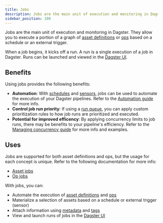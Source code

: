 ```yaml
---
title: Jobs
description: Jobs are the main unit of execution and monitoring in Dagster, and allow you to execute a portion of a graph of asset definitions or ops based on a schedule or external trigger.
sidebar_position: 100
---
```


Jobs are the main unit of execution and monitoring in Dagster. They allow you to execute a portion of a graph of [asset definitions](/guides/build/assets/defining-assets) or [ops](/guides/build/ops/) based on a schedule or an external trigger.

When a job begins, it kicks off a run. A run is a single execution of a job in Dagster. Runs can be launched and viewed in the [Dagster UI](/guides/operate/webserver#dagster-ui-reference).

## Benefits

Using jobs provides the following benefits:

- **Automation**: With [schedules](/guides/automate/schedules/) and [sensors](/guides/automate/sensors/), jobs can be used to automate the execution of your Dagster pipelines. Refer to the [Automation guide](/guides/automate/) for more info.
- **Control job run priority**: If using a [run queue](/deployment/execution/run-coordinators), you can apply custom prioritization rules to how job runs are prioritized and executed.
- **Potential for improved efficency**: By applying concurrency limits to job runs, there may be benefits to your pipeline's efficiency. Refer to the [Managing concurrency guide](/guides/operate/managing-concurrency) for more info and examples.

## Uses

Jobs are supported for both asset definitions and ops, but the usage for each concept is unique. Refer to the following documentation for more info:

- [Asset jobs](/guides/build/jobs/asset-jobs)
- [Op jobs](/guides/build/jobs/op-jobs)

With jobs, you can:

- Automate the execution of [asset definitions](/guides/build/assets/defining-assets) and [ops](/guides/build/ops/)
- Materialize a selection of assets based on a schedule or external trigger (sensor)
- Attach information using [metadata](/guides/build/assets/metadata-and-tags) and [tags](/guides/build/assets/metadata-and-tags/tags)
- View and launch runs of jobs in the [Dagster UI](/guides/operate/webserver#dagster-ui-reference)
